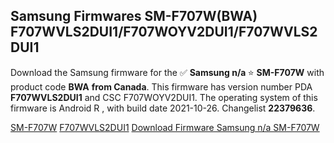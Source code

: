 <h2>Samsung Firmwares SM-F707W(BWA) F707WVLS2DUI1/F707WOYV2DUI1/F707WVLS2DUI1</h2>
Download the Samsung firmware for the ✅ <strong>Samsung n/a </strong> ⭐ <strong>SM-F707W</strong> with product code <strong>BWA</strong> <strong> from Canada</strong>. This firmware has version number PDA <strong>F707WVLS2DUI1</strong> and CSC F707WOYV2DUI1. The operating system of this firmware is Android R , with build date 2021-10-26. Changelist <strong>22379636</strong>.


[SM-F707W](https://samfirm.shop/samsung/model/SM-F707W)
[F707WVLS2DUI1](https://samfirm.shop/samsung/pda/F707WVLS2DUI1)
[Download Firmware Samsung n/a SM-F707W](https://samfirm.shop/samsung/firmware/469126)
